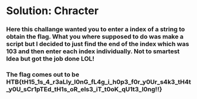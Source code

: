 <h1>Solution: Chracter</h1>

<h3>Here this challange wanted you to enter a index of a string to obtain the flag. What you where supposed to do was make a script but I decided to just find the end of the index which was 103 and then enter each index individually. Not to smartest Idea but got the job done LOL!</h3>


<h3>The flag comes out to be HTB{tH15_1s_4_r3aLly_l0nG_fL4g_i_h0p3_f0r_y0Ur_s4k3_tH4t_y0U_sCr1pTEd_tH1s_oR_els3_iT_t0oK_qU1t3_l0ng!!}</h3>
